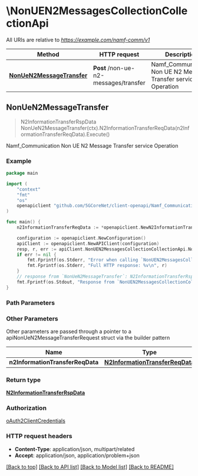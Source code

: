 # \NonUEN2MessagesCollectionCollectionApi

All URIs are relative to *https://example.com/namf-comm/v1*

Method | HTTP request | Description
------------- | ------------- | -------------
[**NonUeN2MessageTransfer**](NonUEN2MessagesCollectionCollectionApi.md#NonUeN2MessageTransfer) | **Post** /non-ue-n2-messages/transfer | Namf_Communication Non UE N2 Message Transfer service Operation



## NonUeN2MessageTransfer

> N2InformationTransferRspData NonUeN2MessageTransfer(ctx).N2InformationTransferReqData(n2InformationTransferReqData).Execute()

Namf_Communication Non UE N2 Message Transfer service Operation

### Example

```go
package main

import (
    "context"
    "fmt"
    "os"
    openapiclient "github.com/5GCoreNet/client-openapi/Namf_Communication"
)

func main() {
    n2InformationTransferReqData := *openapiclient.NewN2InformationTransferReqData(*openapiclient.NewN2InfoContainer(*openapiclient.NewN2InformationClass())) // N2InformationTransferReqData | 

    configuration := openapiclient.NewConfiguration()
    apiClient := openapiclient.NewAPIClient(configuration)
    resp, r, err := apiClient.NonUEN2MessagesCollectionCollectionApi.NonUeN2MessageTransfer(context.Background()).N2InformationTransferReqData(n2InformationTransferReqData).Execute()
    if err != nil {
        fmt.Fprintf(os.Stderr, "Error when calling `NonUEN2MessagesCollectionCollectionApi.NonUeN2MessageTransfer``: %v\n", err)
        fmt.Fprintf(os.Stderr, "Full HTTP response: %v\n", r)
    }
    // response from `NonUeN2MessageTransfer`: N2InformationTransferRspData
    fmt.Fprintf(os.Stdout, "Response from `NonUEN2MessagesCollectionCollectionApi.NonUeN2MessageTransfer`: %v\n", resp)
}
```

### Path Parameters



### Other Parameters

Other parameters are passed through a pointer to a apiNonUeN2MessageTransferRequest struct via the builder pattern


Name | Type | Description  | Notes
------------- | ------------- | ------------- | -------------
 **n2InformationTransferReqData** | [**N2InformationTransferReqData**](N2InformationTransferReqData.md) |  | 

### Return type

[**N2InformationTransferRspData**](N2InformationTransferRspData.md)

### Authorization

[oAuth2ClientCredentials](../README.md#oAuth2ClientCredentials)

### HTTP request headers

- **Content-Type**: application/json, multipart/related
- **Accept**: application/json, application/problem+json

[[Back to top]](#) [[Back to API list]](../README.md#documentation-for-api-endpoints)
[[Back to Model list]](../README.md#documentation-for-models)
[[Back to README]](../README.md)

